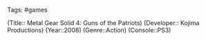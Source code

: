 Tags: #games

(Title:: Metal Gear Solid 4: Guns of the Patriots)
(Developer:: Kojima Productions)
(Year::2008)
(Genre::Action)
(Console::PS3)








